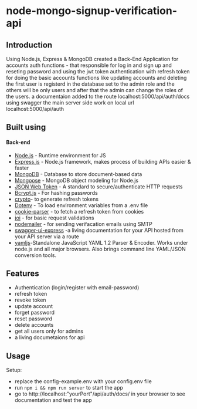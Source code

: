 # node-mongo-signup-verification-api

## Introduction
Using  Node.js, Express & MongoDB  created a Back-End Application for accounts auth functions - that responsible for log in and sign up and reseting password and using the jwt token authentication with refresh token for doing the basic accounts functions like updating accounts and deleting 
 the first user is registerd in the database  set to the admin role and the others will be only users and after that the admin can change the roles of the users.
 a documentaion added to the route localhost:5000/api/auth/docs using swagger
the main server side work on local url localhost:5000/api/auth


## Built using
#### Back-end
- [Node.js](https://nodejs.org/en/) - Runtime environment for JS
- [Express.js](https://expressjs.com/) - Node.js framework, makes process of building APIs easier & faster
- [MongoDB](https://www.mongodb.com/) - Database to store document-based data
- [Mongoose](https://mongoosejs.com/) - MongoDB object modeling for Node.js
- [JSON Web Token](https://jwt.io/) - A standard to secure/authenticate HTTP requests
- [Bcrypt.js](https://www.npmjs.com/package/bcryptjs) - For hashing passwords
- [crypto](https://www.npmjs.com/package/crypto-js)- to generate refresh tokens
- [Dotenv](https://www.npmjs.com/package/dotenv) - To load environment variables from a .env file
- [cookie-parser](https://www.npmjs.com/package/cookie-parser) - to fetch a refresh token from cookies
- [joi](https://www.npmjs.com/package/joi/v/6.6.0) - for basic request validations
- [nodemailer](https://www.npmjs.com/package/nodemailer) - for sending verifacation emails using SMTP
- [swagger-ui-express](https://www.npmjs.com/package/swagger-ui-express) -a living documentation for your API hosted from your API server via a route
- [yamljs](https://www.npmjs.com/package/yamljs)-Standalone JavaScript YAML 1.2 Parser & Encoder. Works under node.js and all major browsers. Also brings command line YAML/JSON conversion tools.

## Features
- Authentication (login/register with email-password)
- refresh token 
- revoke token
- update account
- forget password
- reset password
- delete accounts
- get all users only for admins
- a living documetaions for api 
## Usage
Setup:
- replace the config-example.env with your config.env file
- run ```npm i && npm run server```  to start the app
- go to http://localhost:"yourPort"/api/auth/docs/ in your browser to see documentation and test the app
